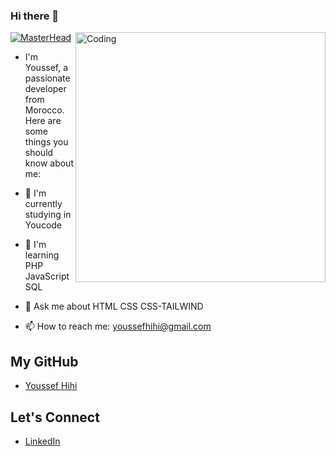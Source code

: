 ### Hi there 👋

[![MasterHead](https://images.app.goo.gl/ahDHoUVEn2nW6TENA)](https://github.com/youssefhihi)
<img align="right" alt="Coding" width="400" src="https://images.app.goo.gl/ahDHoUVEn2nW6TENA">
- I'm Youssef, a passionate developer from  Morocco. Here are some things you should know about me:

- 🚀 I'm currently studying in Youcode
- 🌱 I'm learning PHP JavaScript SQL 
- 💬 Ask me about HTML CSS CSS-TAILWIND
- 📫 How to reach me: youssefhihi@gmail.com

## My GitHub
- [Youssef Hihi](https://github.com/youssefhihi)


## Let's Connect

- [LinkedIn](https://www.linkedin.com/in/youssef-hihi-566b5b2a4)
